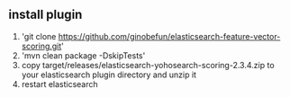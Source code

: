 ## install plugin
1. 'git clone https://github.com/ginobefun/elasticsearch-feature-vector-scoring.git'
2. 'mvn clean package -DskipTests'
3. copy target/releases/elasticsearch-yohosearch-scoring-2.3.4.zip to your elasticsearch plugin directory and unzip it
4. restart elasticsearch